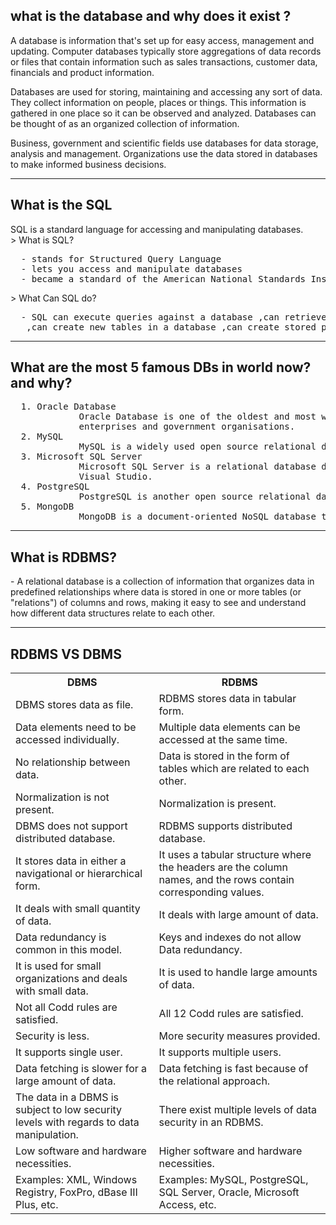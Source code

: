 <h2>what is the database and why does it exist ?</h2>
A database is information that's set up for easy access, management and updating. Computer databases typically store aggregations of data records or files that contain information such as sales transactions, customer data, financials and product information.

Databases are used for storing, maintaining and accessing any sort of data. They collect information on people, places or things. This information is gathered in one place so it can be observed and analyzed. Databases can be thought of as an organized collection of information.

Business, government and scientific fields use databases for data storage, analysis and management. Organizations use the data stored in databases to make informed business decisions.
<hr>
<h2>What is the SQL</h2>
SQL is a standard language for accessing and manipulating databases.
<br>
> What is SQL?
<pre>
  - stands for Structured Query Language
  - lets you access and manipulate databases
  - became a standard of the American National Standards Institute (ANSI) in 1986, and of the International Organization for Standardization (ISO) in 1987
</pre>
> What Can SQL do?
<pre>
  - SQL can execute queries against a database ,can retrieve data from a database ,can insert records in a database ,can update records in a database ,can delete records from a database ,can create new databases 
   ,can create new tables in a database ,can create stored procedures in a database ,can create views in a database ,can set permissions on tables, procedures, and views
</pre>
<hr>
<h2>What are the most 5 famous DBs in world now? and why?</h2>
<pre>
  1. Oracle Database
             Oracle Database is one of the oldest and most widely used relational databases in the business world. It is known for its scalability, security and reliability, making it a popular choice for large 
             enterprises and government organisations.
  2. MySQL
             MySQL is a widely used open source relational database. It is known for its reliability, speed and ease of use, making it a popular choice for both small web applications and large enterprise systems.
  3. Microsoft SQL Server
             Microsoft SQL Server is a relational database developed by Microsoft. It is widely used in enterprise environments due to its integration with other Microsoft tools, such as the .NET Framework and 
             Visual Studio.
  4. PostgreSQL
             PostgreSQL is another open source relational database that has gained popularity in recent years. It is known for its robustness, extensibility and compliance with ANSI SQL standards.
  5. MongoDB
             MongoDB is a document-oriented NoSQL database that has become very popular for web and mobile applications. 
</pre>
<hr>
<h2>What is RDBMS?</h2>
- A relational database is a collection of information that organizes data in predefined relationships where data is stored in one or more tables (or "relations") of columns and rows, making it easy to see and understand how different data structures relate to each other.
<hr>
<h2>RDBMS VS DBMS</h2>
<table>
        <tr>
            <th>DBMS</th>
            <th>RDBMS</th>
        </tr>
        <tr>
            <td>DBMS stores data as file.</td>
            <td>RDBMS stores data in tabular form.</td>
        </tr>
        <tr>
            <td>Data elements need to be accessed individually.</td>
            <td>Multiple data elements can be accessed at the same time.</td>
        </tr>
        <tr>
            <td>No relationship between data.</td>
            <td>Data is stored in the form of tables which are related to each other.</td>
        </tr>
        <tr>
            <td>Normalization is not present.</td>
            <td>Normalization is present.</td>
        </tr>
        <tr>
            <td>DBMS does not support distributed database.</td>
            <td>RDBMS supports distributed database.</td>
        </tr>
        <tr>
            <td>It stores data in either a navigational or hierarchical form.</td>
            <td>It uses a tabular structure where the headers are the column names, and the rows contain corresponding values.</td>
        </tr>
        <tr>
            <td>It deals with small quantity of data.</td>
            <td>It deals with large amount of data.</td>
        </tr>
        <tr>
            <td>Data redundancy is common in this model.</td>
            <td>Keys and indexes do not allow Data redundancy.</td>
        </tr>
        <tr>
            <td>It is used for small organizations and deals with small data.</td>
            <td>It is used to handle large amounts of data.</td>
        </tr>
        <tr>
            <td>Not all Codd rules are satisfied.</td>
            <td>All 12 Codd rules are satisfied.</td>
        </tr>
        <tr>
            <td>Security is less.</td>
            <td>More security measures provided.</td>
        </tr>
        <tr>
            <td>It supports single user.</td>
            <td>It supports multiple users.</td>
        </tr>
        <tr>
            <td>Data fetching is slower for a large amount of data.</td>
            <td>Data fetching is fast because of the relational approach.</td>
        </tr>
        <tr>
            <td>The data in a DBMS is subject to low security levels with regards to data manipulation.</td>
            <td>There exist multiple levels of data security in an RDBMS.</td>
        </tr>
        <tr>
            <td>Low software and hardware necessities.</td>
            <td>Higher software and hardware necessities.</td>
        </tr>
        <tr>
            <td>Examples: XML, Windows Registry, FoxPro, dBase III Plus, etc.</td>
            <td>Examples: MySQL, PostgreSQL, SQL Server, Oracle, Microsoft Access, etc.</td>
        </tr>
    </table>





